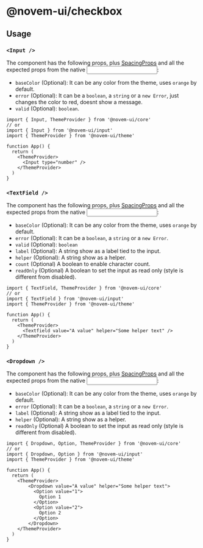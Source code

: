 # @novem-ui/checkbox

## Usage

### `<Input />`

The component has the following props, plus [SpacingProps](../base/src/spacing/README.md) and all the expected props from the native <input />:

- `baseColor` (Optional): It can be any color from the theme, uses `orange` by default.
- `error` (Optional): It can be a `boolean`, a `string` or a `new Error`, just changes the color to red, doesnt show a message.
- `valid` (Optional): `boolean`.

```tsx
import { Input, ThemeProvider } from '@novem-ui/core'
// or
import { Input } from '@novem-ui/input'
import { ThemeProvider } from '@novem-ui/theme'

function App() {
  return (
    <ThemeProvider>
      <Input type="number" />
    </ThemeProvider>
  )
}
```

### `<TextField />`

The component has the following props, plus [SpacingProps](../base/src/spacing/README.md) and all the expected props from the native <input />:

- `baseColor` (Optional): It can be any color from the theme, uses `orange` by default.
- `error` (Optional): It can be a `boolean`, a `string` or a `new Error`.
- `valid` (Optional): `boolean`
- `label` (Optional): A string show as a label tied to the input.
- `helper` (Optional): A string show as a helper.
- `count` (Optional) A boolean to enable character count.
- `readOnly` (Optional) A boolean to set the input as read only (style is different from disabled).

```tsx
import { TextField, ThemeProvider } from '@novem-ui/core'
// or
import { TextField } from '@novem-ui/input'
import { ThemeProvider } from '@novem-ui/theme'

function App() {
  return (
    <ThemeProvider>
      <Textfield value="A value" helper="Some helper text" />
    </ThemeProvider>
  )
}
```

### `<Dropdown />`

The component has the following props, plus [SpacingProps](../base/src/spacing/README.md) and all the expected props from the native <input />:

- `baseColor` (Optional): It can be any color from the theme, uses `orange` by default.
- `error` (Optional): It can be a `boolean`, a `string` or a `new Error`.
- `label` (Optional): A string show as a label tied to the input.
- `helper` (Optional): A string show as a helper.
- `readOnly` (Optional) A boolean to set the input as read only (style is different from disabled).

```tsx
import { Dropdown, Option, ThemeProvider } from '@novem-ui/core'
// or
import { Dropdown, Option } from '@novem-ui/input'
import { ThemeProvider } from '@novem-ui/theme'

function App() {
  return (
    <ThemeProvider>
        <Dropdown value="A value" helper="Some helper text">
          <Option value="1">
            Option 1
          </Option>
          <Option value="2">
            Option 2
          </Option>
        </Dropdown>
    </ThemeProvider>
  )
}
```
